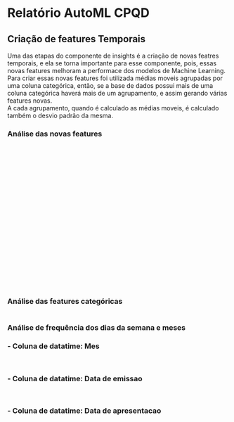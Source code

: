 <h1>Relatório AutoML CPQD</h1>
<h2>Criação de features Temporais</h2>
<p>Uma das etapas do componente de insights é a criação de novas featres temporais, e ela se torna            importante para esse componente, pois, essas novas features melhoram a performace dos modelos            de Machine Learning.             <br>Para criar essas novas features foi utilizada médias moveis agrupadas por uma coluna categórica,            então, se a base de dados possui mais de uma coluna categórica haverá mais de um agrupamento, e            assim gerando várias features novas. <br>            A cada agrupamento, quando é calculado as médias moveis, é calculado também o desvio padrão            da mesma.</p>
<h3>Análise das novas features</h3>
<p><img src="insights/markdown_generator/RelatórioAutoMLCPQD/figures/f9e68243-f746-4bd4-9558-88b5a269c572.png" alt="" /></p>
<p><img src="insights/markdown_generator/RelatórioAutoMLCPQD/figures/42c29ace-d331-4751-9c50-9a14a8593a0a.png" alt="" /></p>
<p><img src="insights/markdown_generator/RelatórioAutoMLCPQD/figures/09b406e3-cfc3-4756-b1ee-9d949e95c902.png" alt="" /></p>
<p><img src="insights/markdown_generator/RelatórioAutoMLCPQD/figures/b43cf0fc-5470-4be0-b650-05d065e40331.png" alt="" /></p>
<p><img src="insights/markdown_generator/RelatórioAutoMLCPQD/figures/b0a1ed85-6dbb-413f-a8ba-4f2e7b6d56ca.png" alt="" /></p>
<p><img src="insights/markdown_generator/RelatórioAutoMLCPQD/figures/6cc1496b-08f4-4e96-937e-29a3aae7ca26.png" alt="" /></p>
<p><img src="insights/markdown_generator/RelatórioAutoMLCPQD/figures/2133c48e-d13e-478b-b933-9b1e3f064fce.png" alt="" /></p>
<p><img src="insights/markdown_generator/RelatórioAutoMLCPQD/figures/0b16036b-5b8c-4d58-a2a2-6e29b7e941ff.png" alt="" /></p>
<p><img src="insights/markdown_generator/RelatórioAutoMLCPQD/figures/46a34a78-0c7c-447f-9520-21b900e6db01.png" alt="" /></p>
<p><img src="insights/markdown_generator/RelatórioAutoMLCPQD/figures/25e4f47a-332e-4b4a-8b1e-4ee8536a12c9.png" alt="" /></p>
<p><img src="insights/markdown_generator/RelatórioAutoMLCPQD/figures/094b3892-f2ad-48f2-ab80-675555d9ec36.png" alt="" /></p>
<p><img src="insights/markdown_generator/RelatórioAutoMLCPQD/figures/4c425e15-d1fd-46f4-8dec-39e10a73f536.png" alt="" /></p>
<p><img src="insights/markdown_generator/RelatórioAutoMLCPQD/figures/14b801cd-2ef0-459c-bcc7-f423cafea3d6.png" alt="" /></p>
<p><img src="insights/markdown_generator/RelatórioAutoMLCPQD/figures/93779800-9878-419f-a9e7-5c647fbc97d1.png" alt="" /></p>
<p><img src="insights/markdown_generator/RelatórioAutoMLCPQD/figures/a01f6951-6006-465f-ba3b-5011701cc1e4.png" alt="" /></p>
<p><img src="insights/markdown_generator/RelatórioAutoMLCPQD/figures/62b8384b-62a4-42cc-8e5a-7475e389fbc8.png" alt="" /></p>
<p><img src="insights/markdown_generator/RelatórioAutoMLCPQD/figures/6011c1e6-e9d5-46f9-93ea-43b9a1be4147.png" alt="" /></p>
<p><img src="insights/markdown_generator/RelatórioAutoMLCPQD/figures/b63e20ac-b4fc-489b-a23e-ca25e7e1d85e.png" alt="" /></p>
<p><img src="insights/markdown_generator/RelatórioAutoMLCPQD/figures/39fab44d-18a2-4830-a3ec-9b6bfccb3996.png" alt="" /></p>
<p><img src="insights/markdown_generator/RelatórioAutoMLCPQD/figures/e58c1876-aa03-47a3-aeaf-d647bacb8a30.png" alt="" /></p>
<p><img src="insights/markdown_generator/RelatórioAutoMLCPQD/figures/0b8e55af-5cda-448e-953a-ef509e24153e.png" alt="" /></p>
<p><img src="insights/markdown_generator/RelatórioAutoMLCPQD/figures/f25b3b36-8c99-421f-a0aa-cabfd8dce07b.png" alt="" /></p>
<p><img src="insights/markdown_generator/RelatórioAutoMLCPQD/figures/3832c04d-8d1f-437f-bc7f-9bd6442cac36.png" alt="" /></p>
<p><img src="insights/markdown_generator/RelatórioAutoMLCPQD/figures/4e3d75d6-ced2-4832-bef3-104f7c84f5b1.png" alt="" /></p>
<h3>Análise das features categóricas</h3>
<p><img src="insights/markdown_generator/RelatórioAutoMLCPQD/figures/0184eb13-391c-43b8-a91a-5d976b226de6.png" alt="" /></p>
<h3>Análise de frequência dos dias da semana e meses</h3>
<h3>- Coluna de datatime: Mes</h3>
<p><img src="insights/markdown_generator/RelatórioAutoMLCPQD/figures/f4adf431-fd92-45c4-8c4b-33a00bded0de.png" alt="" /></p>
<p><img src="insights/markdown_generator/RelatórioAutoMLCPQD/figures/53ff6297-6620-4b34-9ee9-a582880af67b.png" alt="" /></p>
<h3>- Coluna de datatime: Data de emissao</h3>
<p><img src="insights/markdown_generator/RelatórioAutoMLCPQD/figures/79ac754f-99a7-44c4-8728-ddc26ff4e4f9.png" alt="" /></p>
<p><img src="insights/markdown_generator/RelatórioAutoMLCPQD/figures/14025829-81a2-436e-bc87-ac6486047c91.png" alt="" /></p>
<h3>- Coluna de datatime: Data de apresentacao</h3>
<p><img src="insights/markdown_generator/RelatórioAutoMLCPQD/figures/ca645eee-15a0-48c7-9e0c-99abbbefcc25.png" alt="" /></p>
<p><img src="insights/markdown_generator/RelatórioAutoMLCPQD/figures/e6312cf7-8300-45d5-9973-9ac191dfefa8.png" alt="" /></p>
